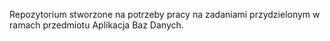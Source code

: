 Repozytorium stworzone na potrzeby pracy na zadaniami przydzielonym w ramach przedmiotu Aplikacja Baz Danych.
